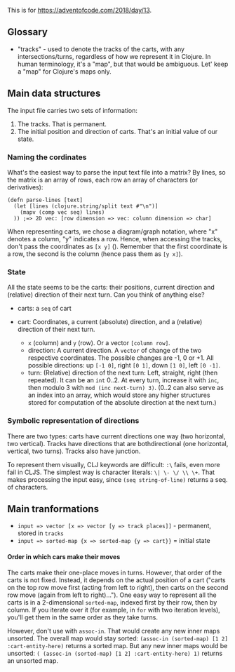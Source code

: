 This is for https://adventofcode.com/2018/day/13.

## Glossary

 - "tracks" - used to denote the tracks of the carts, with any intersections/turns, regardless of how we represent it in Clojure. In human terminology, it's a "map", but that would be ambiguous. Let' keep a "map" for Clojure's maps only.

## Main data structures
The input file carries two sets of information:

1. The tracks. That is permanent.
2. The initial position and direction of carts. That's an initial value of our state.

### Naming the cordinates
What's the easiest way to parse the input text file into a matrix? By lines, so the matrix is an array of rows, each row an array of characters (or derivatives):

```
(defn parse-lines [text]
  (let [lines (clojure.string/split text #"\n")]
    (mapv (comp vec seq) lines)
  )) ;=> 2D vec: [row dimension => vec: column dimension => char]
```

When representing carts, we chose a diagram/graph notation, where "x" denotes a column, "y" indicates a row. Hence, when accessing the tracks, don't pass the coordinates as `[x y]` (). Remember that the first coordinate is a row, the second is the column (hence pass them as `[y x]`).

### State
All the state seems to be the carts: their positions, current direction and (relative) direction of their next turn. Can you think of anything else?

* carts: a `seq` of cart

* cart: Coordinates, a current (absolute) direction, and a (relative) direction of their next turn.

  * `x` (column) and `y` (row). Or a vector `[column row]`.
  * direction: A current direction. A `vector` of change of the two respective coordinates. The possible changes are -1, 0 or +1. All possible directions: up `[-1 0]`, right `[0 1]`, down `[1 0]`, left `[0 -1]`.
  * turn: (Relative) direction of the next turn: Left, straight, right (then repeated). It can be an `int` 0..2. At every turn, increase it with `inc`, then modulo 3 with `mod (inc next-turn) 3)`. (0..2 can also serve as an index into an array, which would store any higher structures stored for computation of the absolute direction at the next turn.)

### Symbolic representation of directions
There are two types: carts have current directions one way (two horizontal, two vertical). Tracks have directions that are bothdirectional (one horizontal, vertical, two turns). Tracks also have junction.

To represent them visually, CLJ keywords are difficult: `:\` fails, even more fail in CLJS. The simplest way is character literals: `\| \- \/ \\ \+`. That makes processing the input easy, since `(seq string-of-line)` returns a seq. of characters.

## Main tranformations

* `input => vector [x => vector [y => track places]]` - permanent, stored in `tracks`
* `input => sorted-map {x => sorted-map {y => cart}}` = initial state

#### Order in which cars make their moves
The carts make their one-place moves in turns. However, that order of the carts is not fixed. Instead, it depends on the actual position of a cart ("carts on the top row move first (acting from left to right), then carts on the second row move (again from left to right)..."). One easy way to represent all the carts is in a 2-dimensional `sorted-map`, indexed first by their row, then by column. If you iterate over it (for example, in `for` with two iteration levels), you'll get them in the same order as they take turns.

However, don't use with `assoc-in`. That would create any new inner maps unsorted. The overall map would stay sorted: `(assoc-in (sorted-map) [1 2] :cart-entity-here)` returns a sorted map. But any new inner maps would be unsorted: `( (assoc-in (sorted-map) [1 2] :cart-entity-here) 1)` returns an unsorted map.
